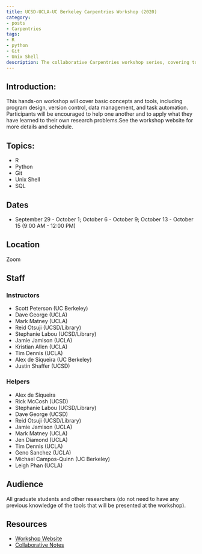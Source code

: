 ```yaml
---
title: UCSD-UCLA-UC Berkeley Carpentries Workshop (2020)
category:
- posts
- Carpentries
tags:
- R
- python
- Git
- Unix Shell
description: The collaborative Carpentries workshop series, covering topics of R, Python, Git, and Unix Shell.
---
```


## Introduction:

This hands-on workshop will cover basic concepts and tools, including program design, version control, data management, and task automation. Participants will be encouraged to help one another and to apply what they have learned to their own research problems.See the workshop website for more details and schedule.


## Topics:

* R
* Python
* Git
* Unix Shell
* SQL

## Dates

* September 29 - October 1; October 6 - October 9; October 13 - October 15 (9:00 AM - 12:00 PM)


## Location
Zoom


## Staff

### Instructors
* Scott Peterson (UC Berkeley)
* Dave George (UCLA)
* Mark Matney (UCLA)
* Reid Otsuji (UCSD/Library)
* Stephanie Labou (UCSD/Library)
* Jamie Jamison (UCLA)
* Kristian Allen (UCLA)
* Tim Dennis (UCLA)
* Alex de Siqueira (UC Berkeley)
* Justin Shaffer (UCSD)

### Helpers
* Alex de Siqueira
* Rick McCosh (UCSD)
* Stephanie Labou (UCSD/Library)
* Dave George (UCSD)
* Reid Otsuji (UCSD/Library)
* Jamie Jamison (UCLA)
* Mark Matney (UCLA)
* Jen Diamond (UCLA)
* Tim Dennis (UCLA)
* Geno Sanchez (UCLA)
* Michael Campos-Quinn (UC Berkeley)
* Leigh Phan (UCLA)


## Audience
All graduate students and other researchers (do not need to have any previous knowledge of the tools that will be presented at the workshop).


## Resources

* [Workshop Website](https://ucla-data-science-center.github.io/2020-09-28-ucb-ucla-ucsd/)
* [Collaborative Notes](https://pad.carpentries.org/2020-09-uc)
